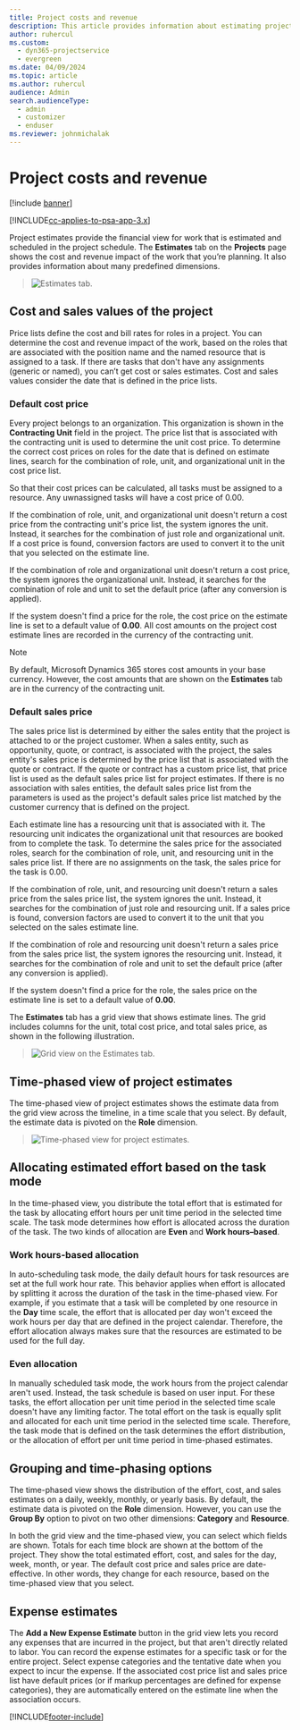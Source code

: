 ```yaml
---
title: Project costs and revenue
description: This article provides information about estimating project costs and revenue.
author: ruhercul
ms.custom: 
  - dyn365-projectservice
  - evergreen
ms.date: 04/09/2024
ms.topic: article
ms.author: ruhercul
audience: Admin
search.audienceType: 
  - admin
  - customizer
  - enduser
ms.reviewer: johnmichalak
---
```


# Project costs and revenue

[!include [banner](../includes/psa-now-project-operations.md)]

[!INCLUDE[cc-applies-to-psa-app-3.x](../includes/cc-applies-to-psa-app-3x.md)]

Project estimates provide the financial view for work that is estimated and scheduled in the project schedule. The **Estimates** tab on the **Projects** page shows the cost and revenue impact of the work that you’re planning. It also provides information about many predefined dimensions. 

> ![Estimates tab.](media/project-5.png)

## Cost and sales values of the project

Price lists define the cost and bill rates for roles in a project. You can determine the cost and revenue impact of the work, based on the roles that are associated with the position name and the named resource that is assigned to a task. If there are tasks that don't have any assignments (generic or named), you can’t get cost or sales estimates. Cost and sales values consider the date that is defined in the price lists.

### Default cost price  

Every project belongs to an organization. This organization is shown in the **Contracting Unit** field in the project. The price list that is associated with the contracting unit is used to determine the unit cost price. To determine the correct cost prices on roles for the date that is defined on estimate lines, search for the combination of role, unit, and organizational unit in the cost price list. 

So that their cost prices can be calculated, all tasks must be assigned to a resource. Any uwnassigned tasks will have a cost price of 0.00.

If the combination of role, unit, and organizational unit doesn't return a cost price from the contracting unit's price list, the system ignores the unit. Instead, it searches for the combination of just role and organizational unit. If a cost price is found, conversion factors are used to convert it to the unit that you selected on the estimate line.

If the combination of role and organizational unit doesn't return a cost price, the system ignores the organizational unit. Instead, it searches for the combination of role and unit to set the default price (after any conversion is applied).

If the system doesn't find a price for the role, the cost price on the estimate line is set to a default value of **0.00**. All cost amounts on the project cost estimate lines are recorded in the currency of the contracting unit.

> [!NOTE]
> By default, Microsoft Dynamics 365 stores cost amounts in your base currency. However, the cost amounts that are shown on the **Estimates** tab are in the currency of the contracting unit.  

### Default sales price 

The sales price list is determined by either the sales entity that the project is attached to or the project customer. When a sales entity, such as opportunity, quote, or contract, is associated with the project, the sales entity's sales price is determined by the price list that is associated with the quote or contract. If the quote or contract has a custom price list, that price list is used as the default sales price list for project estimates. If there is no association with sales entities, the default sales price list from the parameters is used as the project's default sales price list matched by the customer currency that is defined on the project.

Each estimate line has a resourcing unit that is associated with it. The resourcing unit indicates the organizational unit that resources are booked from to complete the task. To determine the sales price for the associated roles, search for the combination of role, unit, and resourcing unit in the sales price list. If there are no assignments on the task, the sales price for the task is 0.00.

If the combination of role, unit, and resourcing unit doesn't return a sales price from the sales price list, the system ignores the unit. Instead, it searches for the combination of just role and resourcing unit. If a sales price is found, conversion factors are used to convert it to the unit that you selected on the sales estimate line. 

If the combination of role and resourcing unit doesn't return a sales price from the sales price list, the system ignores the resourcing unit. Instead, it searches for the combination of role and unit to set the default price (after any conversion is applied).

If the system doesn't find a price for the role, the sales price on the estimate line is set to a default value of **0.00**.

The **Estimates** tab has a grid view that shows estimate lines. The grid includes columns for the unit, total cost price, and total sales price, as shown in the following illustration. 

> ![Grid view on the Estimates tab.](media/project-6.png)

## Time-phased view of project estimates

The time-phased view of project estimates shows the estimate data from the grid view across the timeline, in a time scale that you select. By default, the estimate data is pivoted on the **Role** dimension.

> ![Time-phased view for project estimates.](media/project-7.png)

## Allocating estimated effort based on the task mode

In the time-phased view, you distribute the total effort that is estimated for the task by allocating effort hours per unit time period in the selected time scale. The task mode determines how effort is allocated across the duration of the task. The two kinds of allocation are **Even** and **Work hours–based**.

### Work hours-based allocation
 
In auto-scheduling task mode, the daily default hours for task resources are set at the full work hour rate. This behavior applies when effort is allocated by splitting it across the duration of the task in the time-phased view. For example, if you estimate that a task will be completed by one resource in the **Day** time scale, the effort that is allocated per day won't exceed the work hours per day that are defined in the project calendar. Therefore, the effort allocation always makes sure that the resources are estimated to be used for the full day.

### Even allocation

In manually scheduled task mode, the work hours from the project calendar aren't used. Instead, the task schedule is based on user input. For these tasks, the effort allocation per unit time period in the selected time scale doesn't have any limiting factor. The total effort on the task is equally split and allocated for each unit time period in the selected time scale. Therefore, the task mode that is defined on the task determines the effort distribution, or the allocation of effort per unit time period in time-phased estimates.

## Grouping and time-phasing options

The time-phased view shows the distribution of the effort, cost, and sales estimates on a daily, weekly, monthly, or yearly basis. By default, the estimate data is pivoted on the **Role** dimension. However, you can use the **Group By** option to pivot on two other dimensions: **Category** and **Resource**.

In both the grid view and the time-phased view, you can select which fields are shown. Totals for each time block are shown at the bottom of the project. They show the total estimated effort, cost, and sales for the day, week, month, or year. The default cost price and sales price are date-effective. In other words, they change for each resource, based on the time-phased view that you select.

## Expense estimates

The **Add a New Expense Estimate** button in the grid view lets you record any expenses that are incurred in the project, but that aren't directly related to labor. You can record the expense estimates for a specific task or for the entire project. Select expense categories and the tentative date when you expect to incur the expense. If the associated cost price list and sales price list have default prices (or if markup percentages are defined for expense categories), they are automatically entered on the estimate line when the association occurs.


[!INCLUDE[footer-include](../includes/footer-banner.md)]
